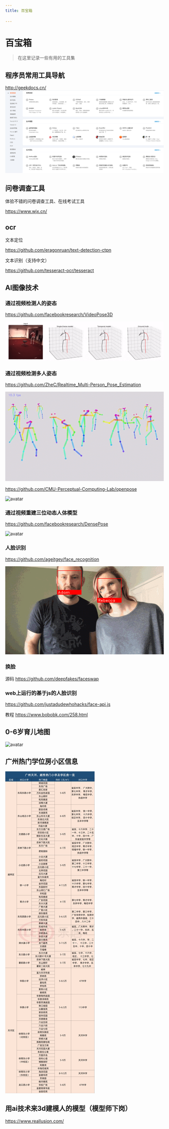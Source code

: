 ```yaml
---
title: 百宝箱

---
```


# 百宝箱
> 在这里记录一些有用的工具集
## 程序员常用工具导航
http://geekdocs.cn/
![avatar](geekdocs.png)

## 问卷调查工具
体验不错的问卷调查工具、在线考试工具

https://www.wjx.cn/
## ocr

文本定位

https://github.com/eragonruan/text-detection-ctpn

文本识别（支持中文）

https://github.com/tesseract-ocr/tesseract

## AI图像技术

### 通过视频检测人的姿态

https://github.com/facebookresearch/VideoPose3D

![avatar](demo_temporal.gif)

### 通过视频检测多人姿态
https://github.com/ZheC/Realtime_Multi-Person_Pose_Estimation

![avatar](dance.gif)

https://github.com/CMU-Perceptual-Computing-Lab/openpose

![avatar](openpose.gif)


### 通过视频重建三位动态人体模型

https://github.com/facebookresearch/DensePose

![avatar](densepose.gif)



### 人脸识别
https://github.com/ageitgey/face_recognition

![avatar](face_recog.gif)

### 换脸
源码
https://github.com/deepfakes/faceswap

### web上运行的基于js的人脸识别

https://github.com/justadudewhohacks/face-api.js

教程
https://www.bobobk.com/258.html
## 0-6岁育儿地图
![avatar](zerotosix.jpg)

## 广州热门学位房小区信息
![avatar](house.jpg)

## 用ai技术来3d建模人的模型（模型师下岗）
https://www.reallusion.com/
